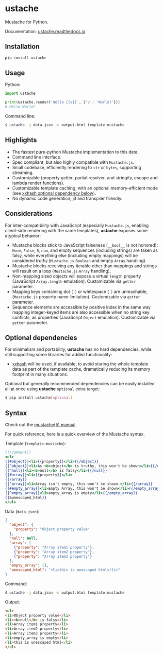 # ustache

Mustache for Python.

Documentation: [ustache.readthedocs.io](https://ustache.readthedocs.io)

## Installation

```python
pip install ustache
```

## Usage

Python:

```python
import ustache

print(ustache.render('Hello {{v}}', {'v': 'World!'}))
# Hello World!
```

Command line:

```sh
$ ustache -j data.json -o output.html template.mustache
```

## Highlights

- The fastest pure-python Mustache implementation to this date.
- Command line interface.
- Spec compliant, but also highly compatible with `Mustache.js`.
- Small codebase, efficiently rendering to `str` or `bytes`,
  supporting streaming.
- Customizable (property getter, partial resolver, and stringify, escape
  and lambda render functions).
- Customizable template caching, with an optional memory-efficient mode
  (see [xxhash optional dependency below](#xxhash)).
- No dynamic code generation, jit and transpiler friendly.

## Considerations

For inter-compatibility with JavaScript (especially `Mustache.js`, enabling
client-side rendering with the same templates), **ustache** exposes some
atypical behavior:

- Mustache blocks stick to JavaScript falseness (`__bool__` is not honored):
  `None`, `False`, `0`, `nan`, and empty sequences (including strings)
  are taken as falsy, while everything else (including empty mappings) will
  be considered truthy (`Mustache.js` `Boolean` and empty `Array` handling).
- Mustache blocks receiving any iterable other than mappings and strings
  will result on a loop (`Mustache.js` `Array` handling).
- Non-mapping sized objects will expose a virtual `length` property
  (JavaScript `Array.length` emulation).
  Customizable via `getter` parameter.
- Mapping keys containing dot (`.`) or whitespace (` `) are unreachable,
  (`Mustache.js` property name limitation).
  Customizable via `getter` parameter.
- Sequence elements are accessible by positive index in the same way mapping
  integer-keyed items are also accessible when no string key conflicts, as
  properties (JavaScript `Object` emulation).
  Customizable via `getter` parameter.

## Optional dependencies

For minimalism and portability, **ustache** has no hard dependencies, while
still supporting some libraries for added functionality:

- <a id="xxhash"></a>[xxhash](https://pypi.org/project/xxhash)
  will be used, if available, to avoid storing the whole template data as
  part of the template cache, dramatically reducing its memory footprint in
  many situations.

Optional but generally recommended dependencies can be easily installed
all at once using **ustache** `optional` extra target:

```sh
$ pip install ustache[optional]
```

## Syntax

Check out the [mustache(5) manual](https://mustache.github.io/mustache.5.html).

For quick reference, here is a quick overview of the Mustache syntax.

Template (`template.mustache`):
```handlebars
{{!comment}}
<ul>
{{#object}}<li>{{property}}</li>{{/object}}
{{^object}}<li>As <b>object</b> is truthy, this won't be shown</li>{{/object}}
{{^null}}<li><b>null</b> is falsy</li>{{/null}}
{{#array}}<li>{{property}}</li>
{{/array}}
{{^array}}<li>Array isn't empty, this won't be shown.</li>{{/array}}
{{#empty_array}}<li>Empty Array, this won't be shown</li>{{/empty_array}}
{{^empty_array}}<li>empty_array is empty</li>{{/empty_array}}
{{&unescaped_html}}
</ul>
```

Data (`data.json`):
```json
{
  "object": {
    "property": "Object property value"
  },
  "null": null,
  "array": [
    {"property": "Array item1 property"},
    {"property": "Array item2 property"},
    {"property": "Array item3 property"}
  ],
  "empty_array": [],
  "unescaped_html": "<li>this is unescaped html</li>"
}
```

Command:
```sh
$ ustache -j data.json -o output.html template.mustache
```

Output:
```html
<ul>
<li>Object property value</li>
<li><b>null</b> is falsy</li>
<li>Array item1 property</li>
<li>Array item2 property</li>
<li>Array item3 property</li>
<li>empty_array is empty</li>
<li>this is unescaped html</li>
</ul>
```
